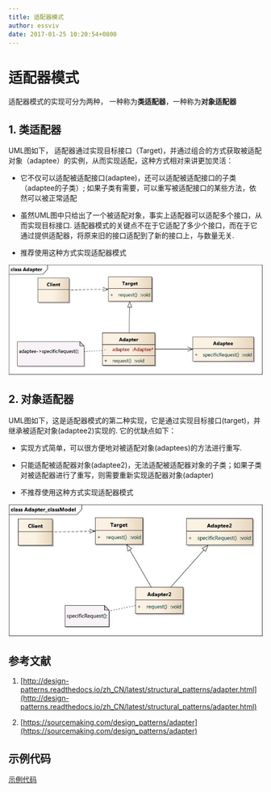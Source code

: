 ```yaml
---
title: 适配器模式
author: essviv
date: 2017-01-25 10:20:54+0800
---
```


# 适配器模式

适配器模式的实现可分为两种， 一种称为**类适配器**，一种称为**对象适配器**

## 1. 类适配器

UML图如下， 适配器通过实现目标接口（Target)，并通过组合的方式获取被适配对象（adaptee）的实例，从而实现适配，这种方式相对来讲更加灵活：

* 它不仅可以适配被适配接口(adaptee)，还可以适配被适配接口的子类（adaptee的子类）; 如果子类有需要，可以重写被适配接口的某些方法，依然可以被正常适配

* 虽然UML图中只给出了一个被适配对象，事实上适配器可以适配多个接口，从而实现目标接口. 适配器模式的关键点不在于它适配了多少个接口，而在于它通过提供适配器，将原来旧的接口适配到了新的接口上，与数量无关.

* 推荐使用这种方式实现适配器模式

![adapter-pattern](https://github.com/Essviv/images/blob/master/adapter.jpg?raw=true)

## 2. 对象适配器

UML图如下，这是适配器模式的第二种实现，它是通过实现目标接口(target)，并继承被适配对象(adaptee2)实现的. 它的优缺点如下：

* 实现方式简单，可以很方便地对被适配对象(adaptees)的方法进行重写.

* 只能适配被适配器对象(adaptee2)，无法适配被适配器对象的子类；如果子类对被适配器进行了重写，则需要重新实现适配器对象(adapter)

* 不推荐使用这种方式实现适配器模式

![adapter-pattern](https://github.com/Essviv/images/blob/master/adapter-2.jpg?raw=true)

## 参考文献

1. [http://design-patterns.readthedocs.io/zh_CN/latest/structural_patterns/adapter.html](http://design-patterns.readthedocs.io/zh_CN/latest/structural_patterns/adapter.html)

2. [https://sourcemaking.com/design_patterns/adapter](https://sourcemaking.com/design_patterns/adapter)

 

## 示例代码

[示例代码](https://github.com/Essviv/designPattern/tree/master/src/main/java/com/cmcc/syw/adapter)